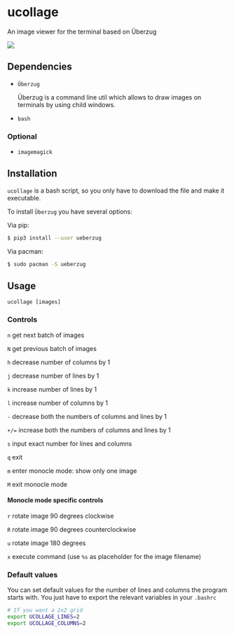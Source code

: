 # ucollage
An image viewer for the terminal based on Überzug

![](resources/usage.gif)

## Dependencies
- `Überzug` 

    Überzug is a command line util which allows to draw images on terminals by using child windows.
- `bash`

### Optional
- `imagemagick`

## Installation
`ucollage` is a bash script, so you only have to download the file and make it executable.

To install `Überzug` you have several options:

Via pip:
```bash
$ pip3 install --user ueberzug
```

Via pacman:
```bash
$ sudo pacman -S ueberzug
```

## Usage
```
ucollage [images]
```

### Controls

`n` get next batch of images

`N` get previous batch of images

`h` decrease number of columns by 1

`j` decrease number of lines by 1

`k` increase number of lines by 1

`l` increase number of columns by 1

`-` decrease both the numbers of columns and lines by 1

`+/=` increase both the numbers of columns and lines by 1

`s` input exact number for lines and columns

`q` exit

`m` enter monocle mode: show only one image

`M` exit monocle mode

#### Monocle mode specific controls

`r` rotate image 90 degrees clockwise

`R` rotate image 90 degrees counterclockwise

`u` rotate image 180 degrees

`x` execute command (use `%s` as placeholder for the image filename)

### Default values

You can set default values for the number of lines and columns the program
starts with. You just have to export the relevant variables in your `.bashrc`

``` bash
# If you want a 2x2 grid
export UCOLLAGE_LINES=2
export UCOLLAGE_COLUMNS=2
```
